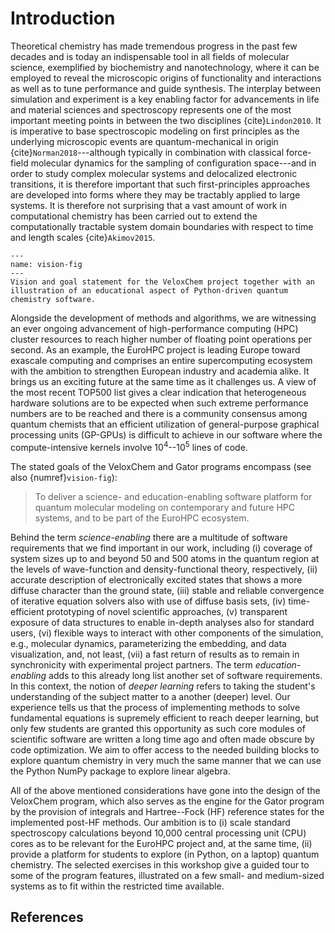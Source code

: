 Introduction
============

Theoretical chemistry has made tremendous progress in the past few decades and is today an indispensable tool in all fields of molecular science, exemplified by biochemistry and nanotechnology, where it can be employed to reveal the microscopic origins of functionality and interactions as well as to tune performance and guide synthesis. The interplay between simulation and experiment is a key enabling factor for advancements in life and material sciences and spectroscopy represents one of the most important meeting points in between the two disciplines {cite}`Lindon2010`. It is imperative to base spectroscopic modeling on first principles as the underlying microscopic events are quantum-mechanical in origin {cite}`Norman2018`---although typically in combination with classical force-field molecular dynamics for the sampling of configuration space---and in order to study complex molecular systems and delocalized electronic transitions, it is therefore important that such first-principles approaches are developed into forms where they may be tractably applied to large systems. It is therefore not surprising that a vast amount of work in computational chemistry has been carried out to extend the computationally tractable system domain boundaries with respect to time and length scales {cite}`Akimov2015`.

```{figure} ../images/vision-statement.*
---
name: vision-fig
---
Vision and goal statement for the VeloxChem project together with an illustration of an educational aspect of Python-driven quantum chemistry software.
```

Alongside the development of methods and algorithms, we are witnessing an ever ongoing advancement of high-performance computing (HPC) cluster resources to reach higher number of floating point operations per second. As an example, the EuroHPC project is leading Europe toward exascale computing and comprises an entire supercomputing ecosystem with the ambition to strengthen European industry and academia alike. It brings us an exciting future at the same time as it challenges us. A view of the most recent TOP500 list gives a clear indication that heterogeneous hardware solutions are to be expected when such extreme performance numbers are to be reached and there is a community consensus among quantum chemists that an efficient utilization of general-purpose graphical processing units (GP-GPUs) is difficult to achieve in our software where the compute-intensive kernels involve 10$^4$--10$^5$ lines of code.

The stated goals of the VeloxChem and Gator programs encompass (see also {numref}`vision-fig`):

> To deliver a science- and education-enabling software platform for quantum molecular modeling on contemporary and future HPC systems, and to be part of the EuroHPC ecosystem.

Behind the term *science-enabling* there are a multitude of software requirements that we find important in our work, including (i) coverage of system sizes up to and beyond 50 and 500 atoms in the quantum region at the levels of wave-function and density-functional theory, respectively, (ii) accurate description of electronically excited states that shows a more diffuse character than the ground state, (iii) stable and reliable convergence of iterative equation solvers also with use of diffuse basis sets, (iv) time-efficient prototyping of novel scientific approaches, (v) transparent exposure of data structures to enable in-depth analyses also for standard users, (vi) flexible ways to interact with other components of the simulation, e.g., molecular dynamics, parameterizing the embedding, and data visualization, and, not least, (vii) a fast return of results as to remain in synchronicity with experimental project partners. The term *education-enabling* adds to this already long list another set of software requirements. In this context, the notion of *deeper learning* refers to taking the student's understanding of the subject matter to a another (deeper) level. Our experience tells us that the process of implementing methods to solve fundamental equations is supremely efficient to reach deeper learning, but only few students are granted this opportunity as such core modules of scientific software are written a long time ago and often made obscure by code optimization. We aim to offer access to the needed building blocks to explore quantum chemistry in very much the same manner that we can use the Python NumPy package to explore linear algebra.

All of the above mentioned considerations have gone into the design of the VeloxChem program, which also serves as the engine for the Gator program by the provision of integrals and Hartree--Fock (HF) reference states for the implemented post-HF methods. Our ambition is to (i) scale standard spectroscopy calculations beyond 10,000 central processing unit (CPU) cores as to be relevant for the EuroHPC project and, at the same time, (ii) provide a platform for students to explore (in Python, on a laptop) quantum chemistry. The selected exercises in this workshop give a guided tour to some of the program features, illustrated on a few small- and medium-sized systems as to fit within the restricted time available.

References
----------
```{bibliography}
```